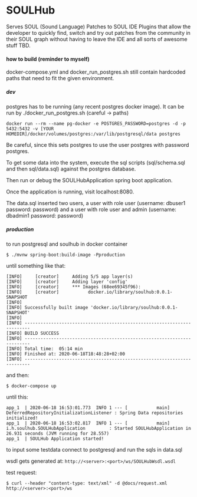 # SOULHub

Serves SOUL (Sound Language) Patches to SOUL IDE Plugins that
allow the developer to quickly find, switch and try out patches from the community
in their SOUL graph without having to leave the IDE and all sorts of awesome stuff TBD. 

#### how to build (reminder to myself)

docker-compose.yml and docker_run_postgres.sh still contain hardcoded paths 
that need to fit the given environment.

##### dev

postgres has to be running (any recent postgres docker image).
It can be run by ./docker_run_postgres.sh (careful -> paths)

`docker run --rm --name pg-docker -e POSTGRES_PASSWORD=postgres -d -p 5432:5432 -v [YOUR HOMEDIR]/docker/volumes/postgres:/var/lib/postgresql/data postgres`

Be careful, since this sets postgres to use the user postgres with password postgres.

To get some data into the system, execute the sql scripts (sql/schema.sql and then sql/data.sql)
against the postgres database.

Then run or debug the SOULHubApplication spring boot application.

Once the application is running, visit localhost:8080.

The data.sql inserted two users, a user with role user (username: dbuser1 password: password)
and a user with role user and admin (username: dbadmin1 password: password)

##### production

to run postgresql and soulhub in docker container

`$ ./mvnw spring-boot:build-image -Pproduction`

until something like that:

```
[INFO]     [creator]     Adding 5/5 app layer(s)
[INFO]     [creator]     Adding layer 'config'
[INFO]     [creator]     *** Images (68ee69345f96):
[INFO]     [creator]           docker.io/library/soulhub:0.0.1-SNAPSHOT
[INFO]
[INFO] Successfully built image 'docker.io/library/soulhub:0.0.1-SNAPSHOT'
[INFO]
[INFO] ------------------------------------------------------------------------
[INFO] BUILD SUCCESS
[INFO] ------------------------------------------------------------------------
[INFO] Total time:  05:14 min
[INFO] Finished at: 2020-06-18T18:48:28+02:00
[INFO] ------------------------------------------------------------------------
```

and then:

`$ docker-compose up`

until this:

```
app_1  | 2020-06-18 16:53:01.773  INFO 1 --- [           main] DeferredRepositoryInitializationListener : Spring Data repositories initialized!
app_1  | 2020-06-18 16:53:02.817  INFO 1 --- [           main] i.h.soulhub.SOULHubApplication         : Started SOULHubApplication in 26.931 seconds (JVM running for 28.557)
app_1  | SOULHub Application started!
````

to input some testdata connect to postgresql and run the sqls in data.sql

wsdl gets generated at: `http://<server>:<port>/ws/SOULHubWsdl.wsdl`

test request:

`$ curl --header "content-type: text/xml" -d @docs/request.xml http://<server>:<port>/ws`
